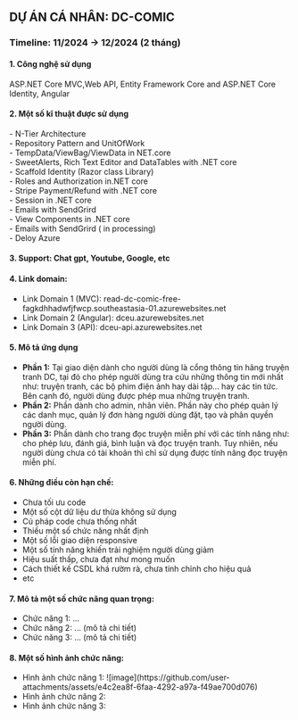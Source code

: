 <h2> DỰ ÁN CÁ NHÂN: DC-COMIC</h1>
<h3>Timeline: 11/2024 -> 12/2024 (2 tháng)</h3>
<h4>1. Công nghệ sử dụng</h4> <p>ASP.NET Core MVC,Web API, Entity Framework Core and ASP.NET Core Identity, Angular </p>
<h4>2. Một số kĩ thuật được sử dụng</h4>
<p>
  - N-Tier Architecture <br>
  - Repository Pattern and UnitOfWork  <br>
  - TempData/ViewBag/ViewData in NET.core <br>
  - SweetAlerts, Rich Text Editor and DataTables with .NET core <br>
  - Scaffold Identity (Razor class Library) <br>
  - Roles and Authorization in.NET core <br>
  - Stripe Payment/Refund with .NET core <br>
  - Session in .NET core <br>
  - Emails with SendGrird <br>
  - View Components in .NET core <br>
  - Emails with SendGrird ( in processing) <br>
  - Deloy Azure <br>
</p>
<h4>3. Support: Chat gpt, Youtube, Google, etc </h4>
<div>
  <h4>4. Link domain:</h4>
  <ul>
    <li>Link Domain 1 (MVC): read-dc-comic-free-fagkdhhadwfjfwcp.southeastasia-01.azurewebsites.net</li>
    <li>Link Domain 2 (Angular): dceu.azurewebsites.net</li>
    <li>Link Domain 3 (API): dceu-api.azurewebsites.net</li>
  </ul>
</div>

<div>
  <h4>5. Mô tả ứng dụng</h4>
  <ul>
    <li>
      <strong>Phần 1:</strong> Tại giao diện dành cho người dùng là cổng thông tin hãng truyện tranh DC, tại đó cho phép người dùng tra cứu những thông tin mới nhất như: truyện tranh, các bộ phim điện ảnh hay dài tập... hay các tin tức. Bên cạnh đó, người dùng được phép mua những truyện tranh.
    </li>
    <li>
      <strong>Phần 2:</strong> Phần dành cho admin, nhân viên. Phần này cho phép quản lý các danh mục, quản lý đơn hàng người dùng đặt, tạo và phân quyền người dùng.
    </li>
    <li>
      <strong>Phần 3:</strong> Phần dành cho trang đọc truyện miễn phí với các tính năng như: cho phép lưu, đánh giá, bình luận và đọc truyện tranh. Tuy nhiên, nếu người dùng chưa có tài khoản thì chỉ sử dụng được tính năng đọc truyện miễn phí.
    </li>
  </ul>
</div>

  <h4>6. Những điều còn hạn chế:</h4>
  <ul>
    <li>Chưa tối ưu code</li>
    <li>Một số cột dữ liệu dư thừa không sử dụng</li>
    <li>Cú pháp code chưa thống nhất</li>
    <li>Thiếu một số chức năng nhất định</li>
    <li>Một số lỗi giao diện responsive</li>
    <li>Một số tính năng khiến trải nghiệm người dùng giảm</li>
    <li>Hiệu suất thấp, chưa đạt như mong muốn</li>
    <li>Cách thiết kế CSDL khá rườm rà, chưa tinh chỉnh cho hiệu quả</li>
    <li>etc</li>
  </ul>
</div>

<div>
  <h4>7. Mô tả một số chức năng quan trọng:</h4>
  <ul>
    <li>Chức năng 1: ... </li>
    <li>Chức năng 2: ... (mô tả chi tiết)</li>
    <li>Chức năng 3: ... (mô tả chi tiết)</li> 
  </ul>
</div>

<div>
  <h4>8. Một số hình ảnh chức năng:</h4>
  <ul>
    <li>Hình ảnh chức năng 1: ![image](https://github.com/user-attachments/assets/e4c2ea8f-6faa-4292-a97a-f49ae700d076) </li>
    <li>Hình ảnh chức năng 2: </li>
    <li>Hình ảnh chức năng 3: </li> 
  </ul>
</div>





